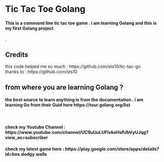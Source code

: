 <h1> Tic Tac Toe Golang </h1>
<h4>This is a command line tic tac toe game . i am learning Golang and this is my first Golang project</h4> .<br>
<h2>Credits</h2>
this code helped me so much : https://github.com/sts10/tic-tac-go <br>
thanks to : https://github.com/sts10 <br>

<h2>from where you are learning Golang ?</h2>
<h4>the best source to learn anything is from the documentation . i am learning Go from their Guid here https://tour.golang.org/list </h4><br>

<h4>check my Youtube Channel : https://www.youtube.com/channel/UC9uUuLUFIvkoHsPJbVyUJqg?view_as=subscriber </h4>
  <h4>check my latest game here : https://play.google.com/store/apps/details?id=bes.dodgy.walls</h4>


